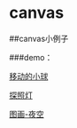 # canvas


##canvas小例子

###demo：

[移动的小球](https://dakeke.github.io/canvas/movingBall)

[探照灯](https://dakeke.github.io/canvas/searchlight)

[图画-夜空](https://dakeke.github.io/canvas/picture1/html)
